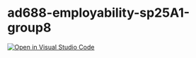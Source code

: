 # ad688-employability-sp25A1-group8

[![Open in Visual Studio Code](https://img.shields.io/badge/Open%20in-Visual%20Studio%20Code-007ACC?logo=visualstudiocode&logoColor=white&style=for-the-badge)](vscode://vscode.git/clone?url=https://github.com/ChialingSung/ad688-employability-sp25A1-group8.git)
